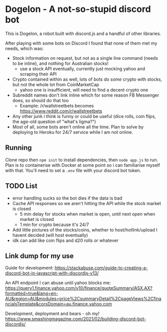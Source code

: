 # Dogelon - A not-so-stupid discord bot
This is Dogelon, a robot built with discord.js and a handful of other libraries.

After playing with some bots on Discord I found that none of them met my needs, which was:

- Stock information on request, but not as a single line command (needs to be inline), and nothing for Australian stocks!
  - use a stock API eventually, currently just mocking yahoo and scraping their API
- Crypto contained within as well, lots of bots do _some_ crypto with stocks, but not the whole lot from CoinMarketCap
  - yahoo one is insufficient, will need to find a decent crypto one
- Subreddit names don't link inline which for some reason FB Messenger does, so should do that too
  - Example: /r/wallstreetbets becomes https://www.reddit.com/r/wallstreetbets
- Any other junk i think is funny or could be useful (dice rolls, coin flips, the age-old question of "what's ligma?")
- Most of all, some bots aren't online all the time. Plan to solve by deploying to Heroku for 24/7 service while I am not online.

## Running
Clone repo then `npm init` to install dependencies, then `node app.js` to run. Plan is to containerise with Docker at some point so i can familiarise myself with that. You'll need to set a `.env` file with your discord bot token.

## TODO List
- error handling sucks so the bot dies if the data is bad
- Cache API responses so we aren't hitting the API while the stock market is closed
  - 5 min delay for stocks when market is open, until next open when market is closed
  - 1 min for crypto because it's 24/7
- Add little pictures of the stocks/coins, whether to host/hotlink/upload I havent decided (will host eventually)
- idk can add like coin flips and d20 rolls or whatever

## Link dump for my use

Guide for development: https://stackabuse.com/guide-to-creating-a-discord-bot-in-javascript-with-discordjs-v13/

An API endpoint I can abuse until yahoo blocks me: https://query1.finance.yahoo.com/v10/finance/quoteSummary/ASX.AX?formatted=true&lang=en-AU&region=AU&modules=price%2CsummaryDetail%2CpageViews%2CfinancialsTemplate&corsDomain=au.finance.yahoo.com

Development, deployment and bears - oh my! https://www.smashingmagazine.com/2021/02/building-discord-bot-discordjs/